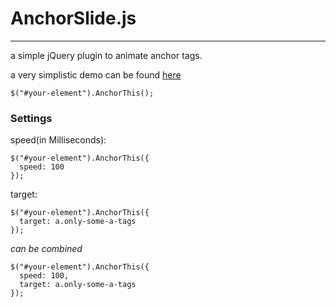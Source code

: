 # AnchorSlide.js
---
a simple jQuery plugin to animate anchor tags.

a very simplistic demo can be found [here](http://danieltamkin.github.io/AnchorSlide.js/)

`$("#your-element").AnchorThis();`
### Settings
speed(in Milliseconds):

```
$("#your-element").AnchorThis({
  speed: 100
});
```
target:

```
$("#your-element").AnchorThis({
  target: a.only-some-a-tags
});
```

_can be combined_
```
$("#your-element").AnchorThis({
  speed: 100,
  target: a.only-some-a-tags
});
```
